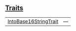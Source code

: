 
## [Traits](./openzeppelin_testing-common-traits.md)

| | |
|:---|:---|
| [IntoBase16StringTrait](./openzeppelin_testing-common-IntoBase16StringTrait.md) | — |
